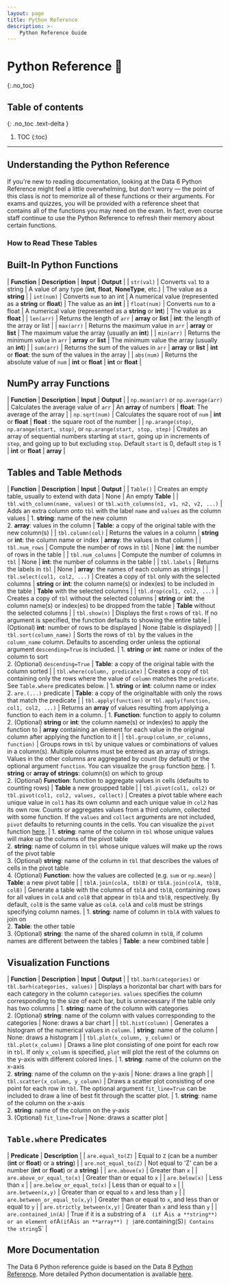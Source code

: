 ```yaml
---
layout: page
title: Python Reference
description: >-
    Python Reference Guide
---
```


# Python Reference &#x1F40D;
{:.no_toc}

## Table of contents
{: .no_toc .text-delta }

1. TOC
{:toc}

---

## Understanding the Python Reference

If you're new to reading documentation, looking at the Data 6 Python Reference might feel a little overwhelming, but don't worry — the point of this class is *not* to memorize all of these functions or their arguments. For exams and quizzes, you will be provided with a reference sheet that contains all of the functions you may need on the exam. In fact, even course staff continue to use the Python Reference to refresh their memory about certain functions.

### How to Read These Tables

## Built-In Python Functions

| **Function** | **Description** | **Input** | **Output** |
| `str(val)` | Converts `val` to a string | A value of any type (**int**, **float**, **NoneType**, etc.) | The value as a **string** |
| `int(num)` | Converts `num` to an int | A numerical value (represented as a **string** or **float**) | The value as an **int** |
| `float(num)` | Converts `num` to a float | A numerical value (represented as a **string** or **int**) | The value as a **float** |
| `len(arr)` | Returns the length of `arr` | **array** or **list** | **int**: the length of the array or list |
| `max(arr)` | Returns the maximum value in `arr` | **array** or **list** | The maximum value the array (usually an **int**) |
| `min(arr)` | Returns the minimum value in `arr` | **array** or **list** | The minimum value the array (usually an **int**) |
| `sum(arr)` | Returns the sum of the values in `arr` | **array** or **list** | **int** or **float**: the sum of the values in the array |
| `abs(num)` | Returns the absolute value of `num` | **int** or **float** | **int** or **float** |

## NumPy array Functions

| **Function** | **Description** | **Input** | **Output** |
| `np.mean(arr)` or `np.average(arr)` | Calculates the average value of `arr` | An **array** of numbers | **float**: The average of the array |
| `np.sqrt(num)` | Calculates the square root of `num` | **int** or **float** | **float** : the square root of the number |
| `np.arange(stop)`, `np.arange(start, stop)`, or `np.arange(start, stop, step)` | Creates an array of sequential numbers starting at `start`, going up in increments of `step`, and going up to but excluding `stop`. Default `start` is 0, default `step` is 1 | **int** or **float** | **array** |

## Tables and Table Methods

| **Function** | **Description** | **Input** | **Output** |
| `Table()` | Creates an empty table, usually to extend with data | None | An empty **Table** |
| `tbl.with_column(name, values)` or `tbl.with_columns(n1, v1, n2, v2, ...)` | Adds an extra column onto `tbl` with the label `name` and `values` as the column values | 1. **string**: name of the new column <br> 2. **array**: values in the column | **Table**: a copy of the original table with the new column(s) |
| `tbl.column(col)` | Returns the values in a column  | **string** or **int**: the column name or index | **array**: the values in that column |
| `tbl.num_rows` | Compute the number of rows in `tbl` | None | **int**: the number of rows in the table |
| `tbl.num_columns` | Compute the number of columns in `tbl` | None | **int**: the number of columns in the table |
| `tbl.labels` | Returns the labels in `tbl` | None | **array**: the names of each column as strings |
| `tbl.select(col1, col2, ...)` | Creates a copy of `tbl` only with the selected columns | **string** or **int**: the column name(s) or index(es) to be included in the table | **Table** with the selected columns |
| `tbl.drop(col1, col2, ...)` | Creates a copy of `tbl` without the selected columns | **string** or **int**: the column name(s) or index(es) to be dropped from the table | **Table** without the selected columns |
| `tbl.show(n)` | Displays the first `n` rows of `tbl`. If no argument is specified, the function defaults to showing the entire table | (Optional) **int**: number of rows to be displayed | None (table is displayed) |
| `tbl.sort(column_name)` | Sorts the rows of `tbl` by the values in the `column_name` column. Defaults to ascending order unless the optional argument `descending=True` is included. | 1. **string** or **int**: name or index of the column to sort <br> 2. (Optional) `descending=True` | **Table**: a copy of the original table with the column sorted |
| `tbl.where(column, predicate)` | Creates a copy of `tbl` containing only the rows where the value of `column` matches the `predicate`. See `Table.where` predicates below. | 1. **string** or **int**: column name or index <br> 2. `are.(...)` predicate | **Table**: a copy of the originaltable with only the rows that match the predicate |
| `tbl.apply(function)` or `tbl.apply(function, col1, col2, ...)` | Returns an **array** of values resulting from applying a function to each item in a column. | 1. **Function**: function to apply to column <br> 2. (Optional) **string** or **int**: the column name(s) or index(es) to apply the function to | **array** containing an element for each value in the original column after applying the function to it |
| `tbl.group(column_or_columns, function)` | Groups rows in `tbl` by unique values or combinations of values in a column(s). Multiple columns must be entered as an array of strings. Values in the other columns are aggregated by count (by default) or the optional argument `function`. You can visualize the `group` function [here](http://data8.org/interactive_table_functions/). | 1. **string** or **array of strings**: column(s) on which to group <br> 2. (Optional) **Function**: function to aggregate values in cells (defaults to counting rows) | **Table** a new groupped table |
| `tbl.pivot(col1, col2)` or `tbl.pivot(col1, col2, values, collect)` | Creates a pivot table where each unique value in `col1` has its own column and each unique value in `col2` has its own row. Counts or aggregates values from a third column, collected with some function. If the `values` and `collect` arguments are not included, `pivot` defaults to returning counts in the cells. You can visualize the `pivot` function [here](http://data8.org/interactive_table_functions/). | 1. **string**: name of the column in `tbl` whose unique values will make up the columns of the pivot table <br> 2. **string**: name of column in `tbl` whose unique values will make up the rows of the pivot table <br> 3. (Optional) **string**: name of the column in `tbl` that describes the values of cells in the pivot table <br> 4. (Optional) **Function**: how the values are collected (e.g. `sum` or `np.mean`) | **Table**: a new pivot table |
| `tblA.join(colA, tblB)` or `tblA.join(colA, tblB, colB)` | Generate a table with the columns of `tblA` and `tblB`, containing rows for all values in `colA` and `colB` that appear in `tblA` and `tblB`, respectively. By default, `colB` is the same value as `colA`. `colA` and `colB` must be strings specifying column names. | 1. **string**: name of column in `tblA` with values to join on <br> 2. **Table**: the other table <br> 3. (Optional) **string**: the name of the shared column in `tblB`, if column names are different between the tables | **Table**: a new combined table |

## Visualization Functions

| **Function** | **Description** | **Input** | **Output** |
| `tbl.barh(categories)` or `tbl.barh(categories, values)` | Displays a horizontal bar chart with bars for each category in the column `categories`. `values` specifies the column corresponding to the size of each bar, but is unnecessary if the table only has two columns | 1. **string**: name of the column with categories <br> 2. (Optional) **string**: name of the column with values corresponding to the categories | None: draws a bar chart |
| `tbl.hist(column)` | Generates a histogram of the numerical values in `column`. | **string**: name of the column | None: draws a histogram |
| `tbl.plot(x_column, y_column)` or `tbl.plot(x_column)` | Draws a line plot consisting of one point for each row in `tbl`. If only `x_column` is specified, `plot` will plot the rest of the columns on the y-axis with different colored lines. | 1. **string**: name of the column on the x-axis <br> 2. **string**: name of the column on the y-axis | None: draws a line graph |
| `tbl.scatter(x_column, y_column)` | Draws a scatter plot consisting of one point for each row in `tbl`. The optional argument `fit_line=True` can be included to draw a line of best fit through the scatter plot. | 1. **string**: name of the column on the x-axis <br> 2. **string**: name of the column on the y-axis <br> 3. (Optional) `fit_line=True` | None: draws a scatter plot |

## `Table.where` Predicates

| **Predicate** | **Description** |
| `are.equal_to(Z)` |	Equal to `Z` (can be a number (**int** or **float**) or a **string**) |
| `are.not_equal_to(Z)`	| Not equal to 'Z' can be a number (**int** or **float**) or a **string**) |
| `are.above(x)`	| Greater than `x` |
| `are.above_or_equal_to(x)` | Greater than or equal to `x` |
| `are.below(x)`	| Less than `x` |
| `are.below_or_equal_to(x)` |	Less than or equal to `x` |
| `are.between(x,y)` |	Greater than or equal to `x` and less than `y` |
| `are.between_or_equal_to(x,y)` |	Greater than or equal to `x`, and less than or equal to `y` |
|  `are.strictly_between(x,y)` |	Greater than `x` and less than `y` |
| `are.contained_in(A)` |	True if it is a substring of `A  (if `A` is a **string**) or an element of `A` (if `A` is an **array**) |
| `are.containing(S)` |	Contains the string `S` |


## More Documentation

The Data 6 Python reference guide is based on the Data 8 [Python Reference](http://data8.org/sp22/python-reference.html). More detailed Python documentation is available [here](https://docs.python.org/3/).
